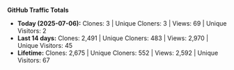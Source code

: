 
**GitHub Traffic Totals**

- **Today (2025-07-06):** Clones: 3 | Unique Cloners: 3 | Views: 69 | Unique Visitors: 2
- **Last 14 days:** Clones: 2,491 | Unique Cloners: 483 | Views: 2,970 | Unique Visitors: 45
- **Lifetime:** Clones: 2,675 | Unique Cloners: 552 | Views: 2,592 | Unique Visitors: 67

